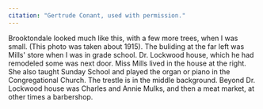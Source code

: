 ```yaml
---
citation: "Gertrude Conant, used with permission."
---
```

Brooktondale looked much like this, with a few more trees, when I was small. (This photo was taken about 1915). The buliding at the far left was Mills' store when I was in grade school. Dr. Lockwood house, which he had remodeled some was next door. Miss Mills lived in the house at the right. She also taught Sunday School and played the organ or piano in the Congregational Church. The trestle is in the middle background. Beyond Dr. Lockwood house was Charles and Annie Mulks, and then a meat market, at other times a barbershop.